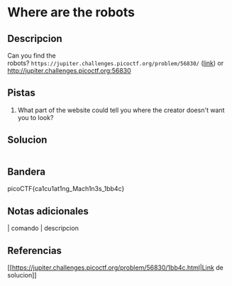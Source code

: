 
# Where are the robots

## Descripcion

Can you find the robots? `https://jupiter.challenges.picoctf.org/problem/56830/` ([link](https://jupiter.challenges.picoctf.org/problem/56830/)) or http://jupiter.challenges.picoctf.org:56830

## Pistas

1. What part of the website could tell you where the creator doesn't want you to look?

## Solucion

```bash()
```

## Bandera

picoCTF{ca1cu1at1ng_Mach1n3s_1bb4c}

## Notas adicionales

| comando | descripcion

## Referencias
[[https://jupiter.challenges.picoctf.org/problem/56830/1bb4c.html|Link de solucion]]
